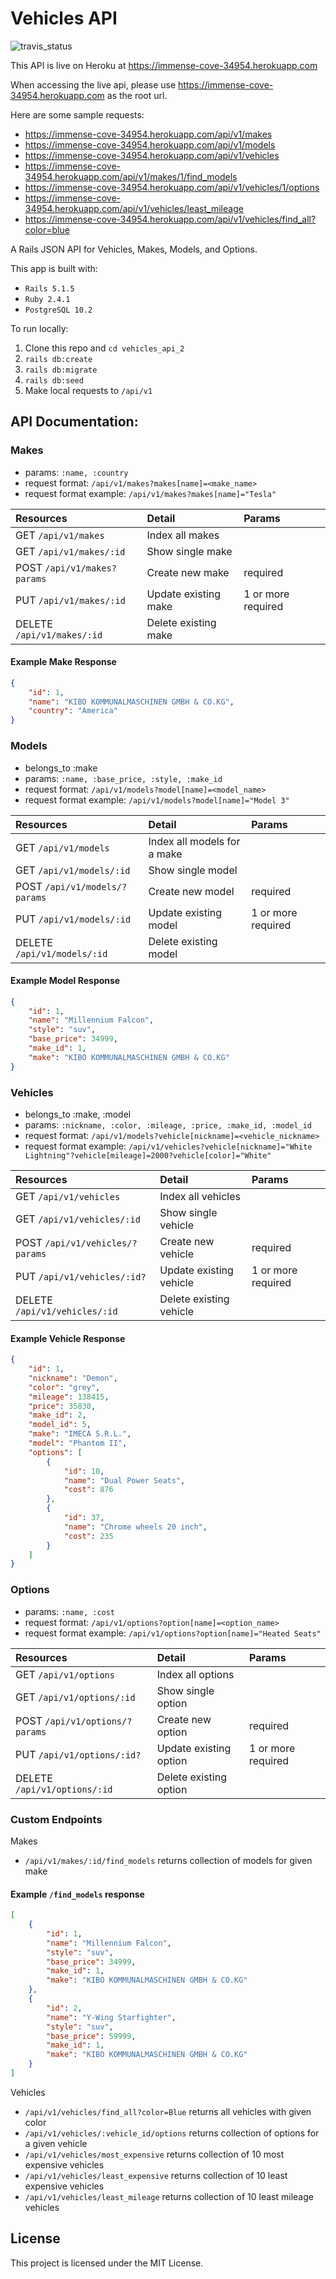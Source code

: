 # Vehicles API

![travis_status](https://travis-ci.org/podoglyph/vehicles_api_2.svg?branch=master)

This API is live on Heroku at https://immense-cove-34954.herokuapp.com

When accessing the live api, please use https://immense-cove-34954.herokuapp.com as the root url.

Here are some sample requests:

* https://immense-cove-34954.herokuapp.com/api/v1/makes
* https://immense-cove-34954.herokuapp.com/api/v1/models
* https://immense-cove-34954.herokuapp.com/api/v1/vehicles
* https://immense-cove-34954.herokuapp.com/api/v1/makes/1/find_models
* https://immense-cove-34954.herokuapp.com/api/v1/vehicles/1/options
* https://immense-cove-34954.herokuapp.com/api/v1/vehicles/least_mileage
* https://immense-cove-34954.herokuapp.com/api/v1/vehicles/find_all?color=blue

A Rails JSON API for Vehicles, Makes, Models, and Options.

This app is built with:

* `Rails 5.1.5`
* `Ruby 2.4.1`
* `PostgreSQL 10.2`

To run locally:

1. Clone this repo and `cd vehicles_api_2`
3. `rails db:create`
4. `rails db:migrate`
5. `rails db:seed`
5.  Make local requests to `/api/v1`

## API Documentation:

### Makes

* params: `:name, :country`
* request format: `/api/v1/makes?makes[name]=<make_name>`
* request format example: `/api/v1/makes?makes[name]="Tesla"`

| Resources | Detail | Params |
| :-------- |:-------| :-------|
| GET `/api/v1/makes` | Index all makes | |
| GET `/api/v1/makes/:id` | Show single make | |
| POST `/api/v1/makes?params` | Create new make | required |
| PUT `/api/v1/makes/:id` | Update existing make | 1 or more required|
| DELETE `/api/v1/makes/:id` | Delete existing make | |

#### Example Make Response
```json
{
    "id": 1,
    "name": "KIBO KOMMUNALMASCHINEN GMBH & CO.KG",
    "country": "America"
}
```

### Models
* belongs_to :make
* params: `:name, :base_price, :style, :make_id`
* request format: `/api/v1/models?model[name]=<model_name>`
* request format example: `/api/v1/models?model[name]="Model 3"`

| Resources | Detail | Params |
| :-------- |:-------| :-------|
| GET `/api/v1/models` | Index all models for a make | |
| GET `/api/v1/models/:id` | Show single model | |
| POST `/api/v1/models/?params` | Create new model | required |
| PUT `/api/v1/models/:id` | Update existing model | 1 or more required |
| DELETE `/api/v1/models/:id` | Delete existing model | |

#### Example Model Response
```json
{
    "id": 1,
    "name": "Millennium Falcon",
    "style": "suv",
    "base_price": 34999,
    "make_id": 1,
    "make": "KIBO KOMMUNALMASCHINEN GMBH & CO.KG"
}
```

### Vehicles
* belongs_to :make, :model
* params: `:nickname, :color, :mileage, :price, :make_id, :model_id`
* request format: `/api/v1/models?vehicle[nickname]=<vehicle_nickname>`
* request format example: `/api/v1/vehicles?vehicle[nickname]="White Lightning"?vehicle[mileage]=2000?vehicle[color]="White"`

| Resources | Detail | Params |
| :-------- |:-------|:------|
| GET `/api/v1/vehicles` | Index all vehicles | |
| GET `/api/v1/vehicles/:id` | Show single vehicle | |
| POST `/api/v1/vehicles/?params` | Create new vehicle | required |
| PUT `/api/v1/vehicles/:id?` | Update existing vehicle | 1 or more required |
| DELETE `/api/v1/vehicles/:id` | Delete existing vehicle | |

#### Example Vehicle Response
```json
{
    "id": 1,
    "nickname": "Demon",
    "color": "grey",
    "mileage": 138415,
    "price": 35830,
    "make_id": 2,
    "model_id": 5,
    "make": "IMECA S.R.L.",
    "model": "Phantom II",
    "options": [
        {
            "id": 10,
            "name": "Dual Power Seats",
            "cost": 876
        },
        {
            "id": 37,
            "name": "Chrome wheels 20 inch",
            "cost": 235
        }
    ]
}
```

### Options
* params: `:name, :cost`
* request format: `/api/v1/options?option[name]=<option_name>`
* request format example: `/api/v1/options?option[name]="Heated Seats"`

| Resources | Detail | Params |
| :-------- |:-------|:-------|
| GET `/api/v1/options` | Index all options | |
| GET `/api/v1/options/:id` | Show single option | |
| POST `/api/v1/options/?params` | Create new option | required |
| PUT `/api/v1/options/:id?` | Update existing option | 1 or more required |
| DELETE `/api/v1/options/:id` | Delete existing option | |


### Custom Endpoints

Makes
* `/api/v1/makes/:id/find_models` returns collection of models for given make

#### Example `/find_models` response
```json
[
    {
        "id": 1,
        "name": "Millennium Falcon",
        "style": "suv",
        "base_price": 34999,
        "make_id": 1,
        "make": "KIBO KOMMUNALMASCHINEN GMBH & CO.KG"
    },
    {
        "id": 2,
        "name": "Y-Wing Starfighter",
        "style": "suv",
        "base_price": 59999,
        "make_id": 1,
        "make": "KIBO KOMMUNALMASCHINEN GMBH & CO.KG"
    }
]
```

Vehicles
* `/api/v1/vehicles/find_all?color=Blue` returns all vehicles with given color
* `/api/v1/vehicles/:vehicle_id/options` returns collection of options for a given vehicle
* `/api/v1/vehicles/most_expensive` returns collection of 10 most expensive vehicles
* `/api/v1/vehicles/least_expensive` returns collection of 10 least expensive vehicles
* `/api/v1/vehicles/least_mileage` returns collection of 10 least mileage vehicles

## License

This project is licensed under the MIT License.
